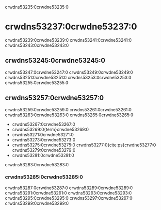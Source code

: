 crwdns53235:0crwdne53235:0
# crwdns53237:0crwdne53237:0

crwdns53239:0crwdne53239:0 crwdns53241:0crwdne53241:0 crwdns53243:0crwdne53243:0

## crwdns53245:0crwdne53245:0

crwdns53247:0crwdne53247:0 crwdns53249:0crwdne53249:0 crwdns53251:0crwdne53251:0 crwdns53253:0crwdne53253:0 crwdns53255:0crwdne53255:0

## crwdns53257:0crwdne53257:0

crwdns53259:0crwdne53259:0 crwdns53261:0crwdne53261:0 crwdns53263:0crwdne53263:0 crwdns53265:0crwdne53265:0

- crwdns53267:0crwdne53267:0
- crwdns53269:0{term}crwdne53269:0
- crwdns53271:0crwdne53271:0
- crwdns53273:0crwdne53273:0
- crwdns53275:0crwdne53275:0 crwdns53277:0{cite:ps}crwdne53277:0 crwdns53279:0crwdne53279:0
- crwdns53281:0crwdne53281:0

crwdns53283:0crwdne53283:0
### crwdns53285:0crwdne53285:0

crwdns53287:0crwdne53287:0 crwdns53289:0crwdne53289:0 crwdns53291:0crwdne53291:0 crwdns53293:0crwdne53293:0 crwdns53295:0crwdne53295:0 crwdns53297:0crwdne53297:0 crwdns53299:0crwdne53299:0
